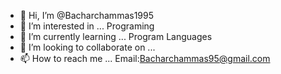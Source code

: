 - 👋 Hi, I’m @Bacharchammas1995
- 👀 I’m interested in ... Programing
- 🌱 I’m currently learning ... Program Languages
- 💞️ I’m looking to collaborate on ... 
- 📫 How to reach me ... Email:Bacharchammas95@gmail.com

<!---
Bacharchammas1995/Bacharchammas1995 is a ✨ special ✨ repository because its `README.md` (this file) appears on your GitHub profile.
You can click the Preview link to take a look at your changes.
--->
